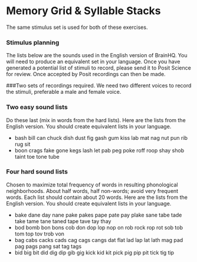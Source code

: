 Memory Grid & Syllable Stacks 
=============================
The same stimulus set is used for both of these exercises. 

### Stimulus planning
The lists below are the sounds used in the English version of BrainHQ. You will need to produce an equivalent set in your language. Once you have generated a potential list of stimuli to record, please send it to Posit Science for review. Once accepted by Posit recordings can then be made. 

###Two sets of recordings required. 
We need two different voices to record the stimuli, preferable a male and female voice.

### Two  easy sound lists 
Do these last (mix in words from the hard lists). Here are the lists from the English version. You should create equivalent lists in your language. 

 - bash bill can chuck dish dust fig gash gum kiss lab mat nag nut pun rib rug sit
 - boon crags fake gone kegs lash let pab peg poke roff roop shay shob taint toe tone tube

### Four hard sound lists
Chosen to maximize total frequency of words in resulting phonological neighborhoods. About
half words, half non-words; avoid very frequent words. Each list should contain about 20 words. Here are the lists from the English version. You should create equivalent lists in your language. 

 - bake dane day nane pake pakes pape pate pay plake sane tabe tade take tame tane taned tape tave tay thay
 - bod bomb bon bons cob don dop lop nop on rob rock rop rot sob tob tom top tov trob von
 - bag cabs cacks cads cag cags cangs dat flat lad lap lat lath mag pad pag pags pang sat tag tags
 - bid big bit did dig dip gib gig kick kid kit pick pig pip pit tick tig tip
